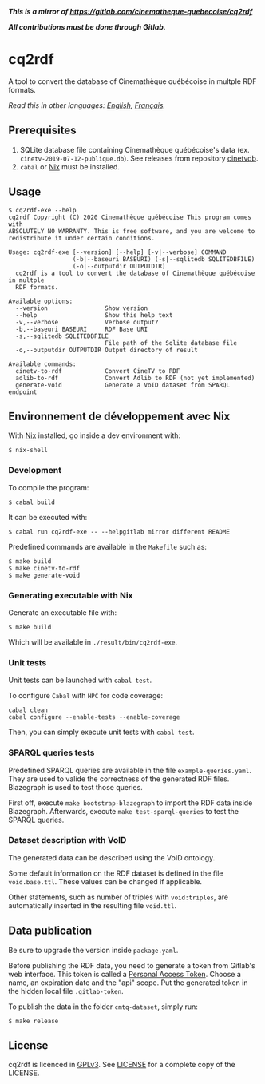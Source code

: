 ***This is a mirror of https://gitlab.com/cinematheque-quebecoise/cq2rdf***

***All contributions must be done through Gitlab.***

# cq2rdf

A tool to convert the database of Cinemathèque québécoise in multple RDF formats.

*Read this in other languages: [English](README.md), [Français](README.fr.md).*

## Prerequisites

1. SQLite database file containing Cinemathèque québécoise's data (ex. `cinetv-2019-07-12-publique.db`). See releases from repository [cinetvdb](https://gitlab.com/cinematheque-quebecoise/cinetvdb).
2. `cabal` or [Nix](https://nixos.org/) must be installed.

## Usage

```
$ cq2rdf-exe --help
cq2rdf Copyright (C) 2020 Cinemathèque québécoise This program comes with
ABSOLUTELY NO WARRANTY. This is free software, and you are welcome to
redistribute it under certain conditions.

Usage: cq2rdf-exe [--version] [--help] [-v|--verbose] COMMAND
                  (-b|--baseuri BASEURI) (-s|--sqlitedb SQLITEDBFILE)
                  (-o|--outputdir OUTPUTDIR)
  cq2rdf is a tool to convert the database of Cinemathèque québécoise in multple
  RDF formats.

Available options:
  --version                Show version
  --help                   Show this help text
  -v,--verbose             Verbose output?
  -b,--baseuri BASEURI     RDF Base URI
  -s,--sqlitedb SQLITEDBFILE
                           File path of the Sqlite database file
  -o,--outputdir OUTPUTDIR Output directory of result

Available commands:
  cinetv-to-rdf            Convert CineTV to RDF
  adlib-to-rdf             Convert Adlib to RDF (not yet implemented)
  generate-void            Generate a VoID dataset from SPARQL endpoint
```

## Environnement de développement avec Nix

With [Nix](https://nixos.org/) installed, go inside a dev environment with:

```
$ nix-shell
```

### Development

To compile the program:

```
$ cabal build
```

It can be executed with:

```
$ cabal run cq2rdf-exe -- --helpgitlab mirror different README
```

Predefined commands are available in the `Makefile` such as:

```
$ make build
$ make cinetv-to-rdf
$ make generate-void
```

### Generating executable with Nix

Generate an executable file with:

```
$ make build
```

Which will be available in `./result/bin/cq2rdf-exe`.


### Unit tests

Unit tests can be launched with `cabal test`.

To configure `Cabal` with `HPC` for code coverage:

```
cabal clean
cabal configure --enable-tests --enable-coverage
```

Then, you can simply execute unit tests with `cabal test`.

### SPARQL queries tests

Predefined SPARQL queries are available in the file `example-queries.yaml`. They are used to valide the correctness of the generated RDF files. Blazegraph is used to test those queries.

First off, execute `make bootstrap-blazegraph` to import the RDF data inside Blazegraph. Afterwards, execute `make test-sparql-queries` to test the SPARQL queries.

### Dataset description with VoID

The generated data can be described using the VoID ontology.

Some default information on the RDF dataset is defined in the file `void.base.ttl`. These values can be changed if applicable.

Other statements, such as number of triples with `void:triples`, are automatically inserted in the resulting file `void.ttl`.

## Data publication

Be sure to upgrade the version inside `package.yaml`.

Before publishing the RDF data, you need to generate a token from Gitlab's web interface. This token is called a [Personal Access Token](https://docs.gitlab.com/ee/user/profile/personal_access_tokens.html). Choose a name, an expiration date and the "api" scope. Put the generated token in the hidden local file `.gitlab-token`.

To publish the data in the folder `cmtq-dataset`, simply run:

```
$ make release
```

## License

cq2rdf is licenced in [GPLv3](https://opensource.org/licenses/gpl-3.0.html). See [LICENSE](./LICENSE) for a complete copy of the LICENSE.
